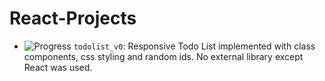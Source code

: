 # React-Projects
- ![Progress](https://progress-bar.dev/30/) `todolist_v0`:  Responsive Todo List implemented with class components, css styling and random ids. No external library except React was used. 